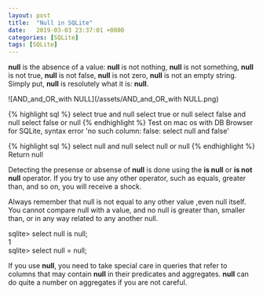 ```yaml
---
layout: post
title:  "Null in SQLite"
date:   2019-03-03 23:37:01 +0800
categories: [SQLite]
tags: [SQLite]
---
```

**null** is the absence of a value: **null** is not nothing, **null** is not something, **null** is not true, **null** is not false, **null** is not zero, **null** is not an empty string. Simply put, **null** is resolutely what it is: **null**.  

![AND_and_OR_with NULL](/assets/AND_and_OR_with NULL.png)

{% highlight sql %}
select true and null
select true or null
select false and null
select false or null
{% endhighlight %}
Test on mac os with DB Browser for SQLite, syntax error 'no such column: false: select null and false'  

{% highlight sql %}
select null and null
select null or null
{% endhighlight %}
Return null


Detecting the presense or absense of **null** is done using the **is null** or **is not null** operator. If you try to use any other operator, such as equals, greater than, and so on, you will receive a shock.  

Always remember that null is not equal to any other value ,even null itself. You cannot compare null with a value, and no null is greater than, smaller than, or in any way related to any another null.

sqlite> select null is null;  
1  
sqlite> select null = null;  
  
  
If you use **null**, you need to take special care in queries that refer to columns that may contain **null**
in their predicates and aggregates. **null** can do quite a number on aggregates if you are not careful.





[jekyll-docs]: https://jekyllrb.com/docs/home
[jekyll-gh]:   https://github.com/jekyll/jekyll
[jekyll-talk]: https://talk.jekyllrb.com/
